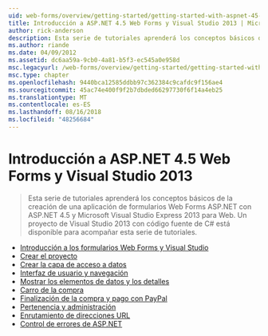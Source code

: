 ```yaml
---
uid: web-forms/overview/getting-started/getting-started-with-aspnet-45-web-forms/index
title: Introducción a ASP.NET 4.5 Web Forms y Visual Studio 2013 | Microsoft Docs
author: rick-anderson
description: Esta serie de tutoriales aprenderá los conceptos básicos de la creación de una aplicación de formularios Web Forms ASP.NET con ASP.NET 4.5 y Visual Studio 2013 Express para Web. Herramientas de un Visual...
ms.author: riande
ms.date: 04/09/2012
ms.assetid: dc6aa59a-9cb0-4a81-b5f3-ec545a0e958d
msc.legacyurl: /web-forms/overview/getting-started/getting-started-with-aspnet-45-web-forms
msc.type: chapter
ms.openlocfilehash: 9440bca12585ddbb97c362384c9cafdc9f156ae4
ms.sourcegitcommit: 45ac74e400f9f2b7dbded66297730f6f14a4eb25
ms.translationtype: MT
ms.contentlocale: es-ES
ms.lasthandoff: 08/16/2018
ms.locfileid: "48256684"
---
```

<a name="getting-started-with-aspnet-45-web-forms-and-visual-studio-2013"></a>Introducción a ASP.NET 4.5 Web Forms y Visual Studio 2013
====================
> Esta serie de tutoriales aprenderá los conceptos básicos de la creación de una aplicación de formularios Web Forms ASP.NET con ASP.NET 4.5 y Microsoft Visual Studio Express 2013 para Web. Un proyecto de Visual Studio 2013 con código fuente de C# está disponible para acompañar esta serie de tutoriales.


- [Introducción a los formularios Web Forms y Visual Studio](introduction-and-overview.md)
- [Crear el proyecto](create-the-project.md)
- [Crear la capa de acceso a datos](create_the_data_access_layer.md)
- [Interfaz de usuario y navegación](ui_and_navigation.md)
- [Mostrar los elementos de datos y los detalles](display_data_items_and_details.md)
- [Carro de la compra](shopping-cart.md)
- [Finalización de la compra y pago con PayPal](checkout-and-payment-with-paypal.md)
- [Pertenencia y administración](membership-and-administration.md)
- [Enrutamiento de direcciones URL](url-routing.md)
- [Control de errores de ASP.NET](aspnet-error-handling.md)
